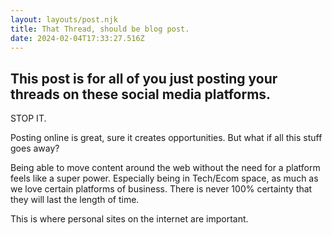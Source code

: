 ```yaml
---
layout: layouts/post.njk
title: That Thread, should be blog post.
date: 2024-02-04T17:33:27.516Z
---
```

## This post is for all of you just posting your threads on these social media platforms. 

STOP IT. 

Posting online is great, sure it creates opportunities. But what if all this stuff goes away? 

Being able to move content around the web without the need for a platform feels like a super power. Especially being in Tech/Ecom space, as much as we love certain platforms of business. There is never 100% certainty that they will last the length of time. 

This is where personal sites on the internet are important. 
